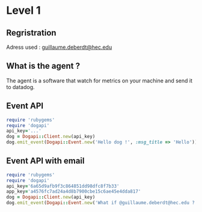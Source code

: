 # Level 1

## Regristration
Adress used : guillaume.deberdt@hec.edu

## What is the agent ?
The agent is a software that watch for metrics on your machine and send it to datadog.

## Event API
```ruby
require 'rubygems'
require 'dogapi'
api_key='...'
dog = Dogapi::Client.new(api_key)
dog.emit_event(Dogapi::Event.new('Hello dog !', :msg_title => 'Hello'))
```

## Event API with email
```ruby
require 'rubygems'
require 'dogapi'
api_key='6a65d9afb9f3c864851dd98dfc8f7b33'
app_key='a4576fc7ad24a4d8b7900cbe15c6ae45e4dda817'
dog = Dogapi::Client.new(api_key)
dog.emit_event(Dogapi::Event.new('What if @guillaume.deberdt@hec.edu ?', :msg_title => 'Mailing with mention'))
```
